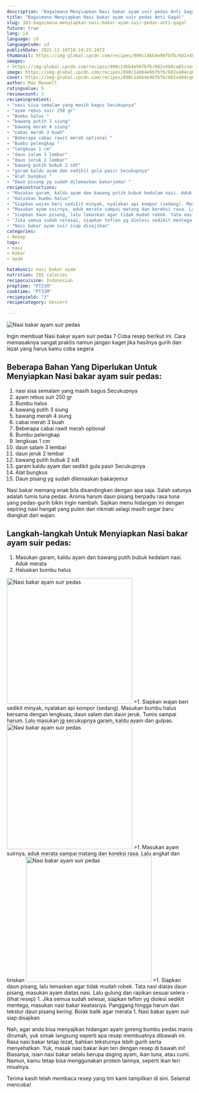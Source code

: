 ```yaml
---
description: "Bagaimana Menyiapkan Nasi bakar ayam suir pedas Anti Gagal"
title: "Bagaimana Menyiapkan Nasi bakar ayam suir pedas Anti Gagal"
slug: 383-bagaimana-menyiapkan-nasi-bakar-ayam-suir-pedas-anti-gagal
future: true
lang: id
language: id
languageCode: id
publishDate: 2021-12-18T18:14:23.247Z 
thumbnail: https://img-global.cpcdn.com/recipes/090c14bb4e96fbfb/682x484cq65/nasi-bakar-ayam-suir-pedas-foto-resep-utama.png
images:
- https://img-global.cpcdn.com/recipes/090c14bb4e96fbfb/682x484cq65/nasi-bakar-ayam-suir-pedas-foto-resep-utama.png
image: https://img-global.cpcdn.com/recipes/090c14bb4e96fbfb/682x484cq65/nasi-bakar-ayam-suir-pedas-foto-resep-utama.png
cover: https://img-global.cpcdn.com/recipes/090c14bb4e96fbfb/682x484cq65/nasi-bakar-ayam-suir-pedas-foto-resep-utama.png
author: Max Maxwell
ratingvalue: 5
reviewcount: 3
recipeingredient:
- "nasi sisa semalam yang masih bagus Secukupnya"
- "ayam rebus suir 250 gr"
- "Bumbu halus "
- "bawang putih 3 siung"
- "bawang merah 4 siung"
- "cabai merah 3 buah"
- "Beberapa cabai rawit merah optional "
- "Bumbu pelengkap "
- "lengkuas 1 cm"
- "daun salam 3 lembar"
- "daun jeruk 2 lembar"
- "bawang putih bubuk 2 sdt"
- "garam kaldu ayam dan sedikit gula pasir Secukupnya"
- "Alat bungkus "
- "Daun pisang yg sudah dilemaskan bakarjemur "
recipeinstructions:
- "Masukan garam, kaldu ayam dan bawang putih bubuk kedalam nasi. Aduk merata"
- "Haluskan bumbu halus"
- "Siapkan wajan beri sedikit minyak, nyalakan api kompor (sedang). Masukan bumbu halus bersama dengan lengkuas, daun salam dan daun jeruk. Tumis sampai harum. Lalu masukan jg secukupnya garam, kaldu ayam dan gulpas."
- "Masukan ayam suirnya, aduk merata sampai matang dan koreksi rasa. Lalu angkat dan tiriskan"
- "Siapkan daun pisang, lalu lemaskan agar tidak mudah robek. Tata nasi diatas daun pisang, masukan ayam diatas nasi. Lalu gulung dan rapikan sesuai selera           (lihat resep)"
- "Jika semua sudah selesai, siapkan teflon yg diolesi sedikit mentega, masukan nasi bakar keatasnya. Panggang hingga harum dan tekstur daun pisang kering. Bolak balik agar merata"
- "Nasi bakar ayam suir siap disajikan"
categories:
- Resep
tags:
- nasi
- bakar
- ayam

katakunci: nasi bakar ayam 
nutrition: 281 calories
recipecuisine: Indonesian
preptime: "PT21M"
cooktime: "PT33M"
recipeyield: "3"
recipecategory: Dessert
. 
---
```



![Nasi bakar ayam suir pedas](https://img-global.cpcdn.com/recipes/090c14bb4e96fbfb/682x484cq65/nasi-bakar-ayam-suir-pedas-foto-resep-utama.png)

Ingin membuat Nasi bakar ayam suir pedas ? Coba resep berikut ini. Cara memasaknya sangat praktis namun jangan kaget jika hasilnya gurih dan lezat yang harus kamu coba segera

<!--inarticleads1-->

## Beberapa Bahan Yang Diperlukan Untuk Menyiapkan Nasi bakar ayam suir pedas:

1. nasi sisa semalam yang masih bagus Secukupnya
1. ayam rebus suir 250 gr
1. Bumbu halus 
1. bawang putih 3 siung
1. bawang merah 4 siung
1. cabai merah 3 buah
1. Beberapa cabai rawit merah optional 
1. Bumbu pelengkap 
1. lengkuas 1 cm
1. daun salam 3 lembar
1. daun jeruk 2 lembar
1. bawang putih bubuk 2 sdt
1. garam kaldu ayam dan sedikit gula pasir Secukupnya
1. Alat bungkus 
1. Daun pisang yg sudah dilemaskan bakarjemur 

Nasi bakar memang enak bila disandingkan dengan apa saja. Salah satunya adalah tumis tuna pedas. Aroma harum daun pisang berpadu rasa tuna yang pedas-gurih bikin ingin nambah. Sajikan menu hidangan ini dengan sepiring nasi hangat yang pulen dan nikmati selagi masih segar baru diangkat dari wajan. 

<!--inarticleads2-->

## Langkah-langkah Untuk Menyiapkan Nasi bakar ayam suir pedas:

1. Masukan garam, kaldu ayam dan bawang putih bubuk kedalam nasi. Aduk merata
1. Haluskan bumbu halus
<img class="lazyload" data-src="https://img-global.cpcdn.com/steps/ef08161bc9a5467c/160x128cq70/nasi-bakar-ayam-suir-pedas-langkah-memasak-2-foto.png" alt="Nasi bakar ayam suir pedas" width="340" height="340">
>1. Siapkan wajan beri sedikit minyak, nyalakan api kompor (sedang). Masukan bumbu halus bersama dengan lengkuas, daun salam dan daun jeruk. Tumis sampai harum. Lalu masukan jg secukupnya garam, kaldu ayam dan gulpas.
<img class="lazyload" data-src="https://img-global.cpcdn.com/steps/e6bcd13dd1620cda/160x128cq70/nasi-bakar-ayam-suir-pedas-langkah-memasak-3-foto.png" alt="Nasi bakar ayam suir pedas" width="340" height="340">
>1. Masukan ayam suirnya, aduk merata sampai matang dan koreksi rasa. Lalu angkat dan tiriskan
<img class="lazyload" data-src="https://img-global.cpcdn.com/steps/4bbac6b45b721baf/160x128cq70/nasi-bakar-ayam-suir-pedas-langkah-memasak-4-foto.png" alt="Nasi bakar ayam suir pedas" width="340" height="340">
>1. Siapkan daun pisang, lalu lemaskan agar tidak mudah robek. Tata nasi diatas daun pisang, masukan ayam diatas nasi. Lalu gulung dan rapikan sesuai selera -           (lihat resep)
1. Jika semua sudah selesai, siapkan teflon yg diolesi sedikit mentega, masukan nasi bakar keatasnya. Panggang hingga harum dan tekstur daun pisang kering. Bolak balik agar merata
1. Nasi bakar ayam suir siap disajikan


Nah, agar anda bisa menyajikan hidangan ayam goreng bumbu pedas manis dirumah, yuk simak langsung seperti apa resep membuatnya dibawah ini. Rasa nasi bakar tetap lezat, bahkan teksturnya lebih gurih serta menyehatkan. Yuk, masak nasi bakar ikan teri dengan resep di bawah ini! Biasanya, isian nasi bakar selalu berupa daging ayam, ikan tuna, atau cumi. Namun, kamu tetap bisa menggunakan protein lainnya, seperti ikan teri misalnya. 

Terima kasih telah membaca resep yang tim kami tampilkan di sini. Selamat mencoba!
